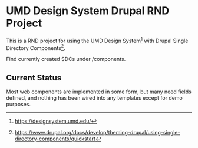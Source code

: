 # UMD Design System Drupal RND Project

This is a RND project for using the UMD Design System[^1] with
Drupal Single Directory Components[^2].

Find currently created SDCs under /components.

[^1]: <https://designsystem.umd.edu/>

[^2]: <https://www.drupal.org/docs/develop/theming-drupal/using-single-directory-components/quickstart>

## Current Status

Most web components are implemented in some form, but many need fields defined,
and nothing has been wired into any templates except for demo purposes.
